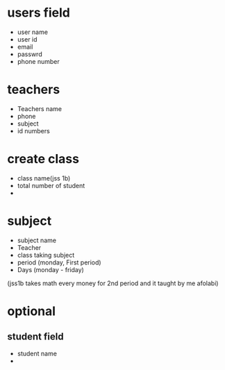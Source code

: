 

# users field
- user name
- user id
- email 
- passwrd 
- phone number


# teachers
- Teachers name
- phone
- subject
- id numbers


# create class
- class name(jss 1b)
- total number of student
- 


# subject 
- subject name 
- Teacher
- class taking subject                        
- period (monday, First period)
- Days (monday - friday)

(jss1b takes math every money for 2nd period and it taught by                                                 me afolabi)

# optional
## student field
 - student name 
 - 


 